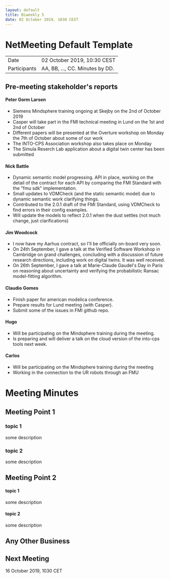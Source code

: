 ```yaml
---
layout: default
title: Biweekly 5
date: 02 October 2019, 1030 CEST
---
```


<script src="https://code.jquery.com/jquery-1.11.1.min.js">
</script>
<script src="/javascripts/edit.js"></script>
<script>setEditButonNm();</script>

# NetMeeting Default Template

|||
|---|---|
| Date | 02 October 2019, 10:30 CEST |
| Participants | AA, BB, ..., CC.  Minutes by DD. |


## Pre-meeting stakeholder's reports

<!-- Please keep in mind that the minutes are publicly available, and that
private information must be stored elsewhere.  -->

#### Peter Gorm Larsen
* Siemens Mindsphere training ongoing at Skejby on the 2nd of October 2019
* Casper will take part in the FMI technical meeting in Lund on the 1st and 2nd of October
* Different papers will be presented at the Overture workshop on Monday the 7th of October about some of our work
* The INTO-CPS Association workshop also takes place on Monday
* The Simula Reserch Lab application about a digital twin center has been submitted

#### Nick Battle
* Dynamic semantic model progressing. API in place, working on the detail of the contract for each API by comparing the FMI Standard with the "fmu sdk" implementation.
* Small updates to VDMCheck (and the static semantic model) due to dynamic semantic work clarifying things.
* Contributed to the 2.0.1 draft of the FMI Standard, using VDMCheck to find errors in their config examples.
* Will update the models to reflect 2.0.1 when the dust settles (not much change, just clarifications)

#### Jim Woodcock
* I now have my Aarhus contract, so I'll be officially on-board very soon.
* On 24th September, I gave a talk at the Verified Software Workshop in Cambridge on grand challenges, concluding with a discussion of future research directions, including work on digital twins. It was well received.
* On 26th September, I gave a talk at Marie-Claude Gaudel's Day in Paris on reasoning about uncertainty and verifying the probabilistic Ransac model-fitting algorithm.

#### Claudio Gomes
* Finish paper for american modelica conference.
* Prepare results for Lund meeting (with Casper).
* Submit some of the issues in FMI github repo.

#### Hugo
* Will be participating on the Mindsphere training during the meeting.
* Is preparing and will deliver a talk on the cloud version of the into-cps tools next week.

#### Carlos
* Will be participating on the Mindsphere training during the meeting
* Working in the connection to the UR robots through an FMU

Meeting Minutes
===============

## Meeting Point 1

### topic 1

some description

### topic 2

some description

## Meeting Point 2

#### topic 1

some description

#### topic 2

some description

##  Any Other Business

Next Meeting
------------

16 October 2019, 1030 CET


<div id="edit_page_div"></div>
